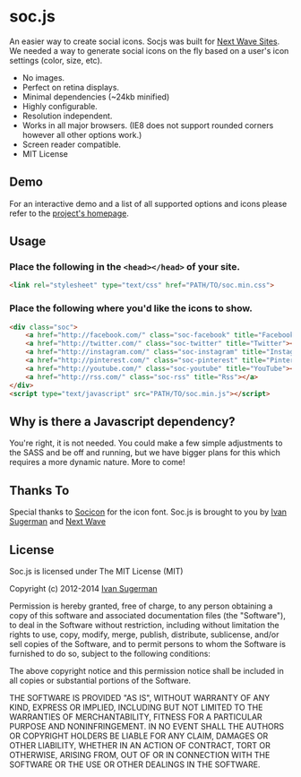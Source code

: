 # soc.js

An easier way to create social icons. Socjs was built for [Next Wave Sites](http://nws.co). We needed a way to generate social icons on the fly based on a user's icon settings (color, size, etc). 

 * No images.
 * Perfect on retina displays.
 * Minimal dependencies (~24kb minified)
 * Highly configurable.
 * Resolution independent.
 * Works in all major browsers. (IE8 does not support rounded corners however all other options work.)
 * Screen reader compatible.
 * MIT License

## Demo
For an interactive demo and a list of all supported options and icons please refer to the [project's homepage](http://ivansugerman.com/soc.js/).

## Usage

### Place the following in the ``<head></head>`` of your site.
```html
<link rel="stylesheet" type="text/css" href="PATH/TO/soc.min.css">
```

### Place the following where you'd like the icons to show.
```html
<div class="soc">
	<a href="http://facebook.com/" class="soc-facebook" title="Facebook"></a>
	<a href="http://twitter.com/" class="soc-twitter" title="Twitter"></a>
	<a href="http://instagram.com/" class="soc-instagram" title="Instagram"></a>
	<a href="http://pinterest.com/" class="soc-pinterest" title="Pinterest"></a>
	<a href="http://youtube.com/" class="soc-youtube" title="YouTube"></a>
	<a href="http://rss.com/" class="soc-rss" title="Rss"></a>
</div>
<script type="text/javascript" src="PATH/TO/soc.min.js"></script>
```

## Why is there a Javascript dependency?
You're right, it is not needed. You could make a few simple adjustments to the SASS and be off and running, but we have bigger plans for this which requires a more dynamic nature. More to come!

## Thanks To
Special thanks to [Socicon](http://socicon.com/) for the icon font.
Soc.js is brought to you by [Ivan Sugerman](https://twitter.com/jivinivan) and [Next Wave](http://nws.co)

## License

Soc.js is licensed under The MIT License (MIT)

Copyright (c) 2012-2014 [Ivan Sugerman](https://twitter.com/jivinivan)

Permission is hereby granted, free of charge, to any person obtaining a copy
of this software and associated documentation files (the "Software"), to deal
in the Software without restriction, including without limitation the rights
to use, copy, modify, merge, publish, distribute, sublicense, and/or sell
copies of the Software, and to permit persons to whom the Software is
furnished to do so, subject to the following conditions:

The above copyright notice and this permission notice shall be included in
all copies or substantial portions of the Software.

THE SOFTWARE IS PROVIDED "AS IS", WITHOUT WARRANTY OF ANY KIND, EXPRESS OR
IMPLIED, INCLUDING BUT NOT LIMITED TO THE WARRANTIES OF MERCHANTABILITY,
FITNESS FOR A PARTICULAR PURPOSE AND NONINFRINGEMENT. IN NO EVENT SHALL THE
AUTHORS OR COPYRIGHT HOLDERS BE LIABLE FOR ANY CLAIM, DAMAGES OR OTHER
LIABILITY, WHETHER IN AN ACTION OF CONTRACT, TORT OR OTHERWISE, ARISING FROM,
OUT OF OR IN CONNECTION WITH THE SOFTWARE OR THE USE OR OTHER DEALINGS IN
THE SOFTWARE.